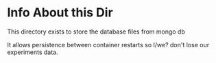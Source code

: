 # Info About this Dir

This directory exists to store the database files from mongo db

It allows persistence between container restarts so I/we? don't lose our experiments data.


